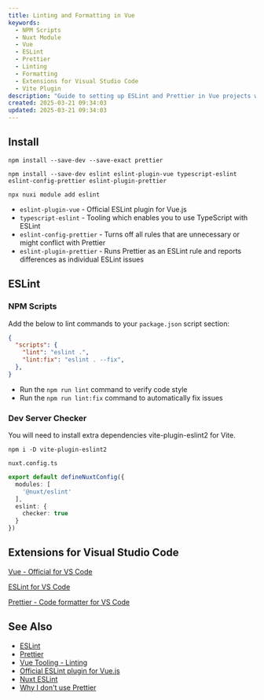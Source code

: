 ```yaml
---
title: Linting and Formatting in Vue
keywords:
  - NPM Scripts
  - Nuxt Module
  - Vue
  - ESLint
  - Prettier
  - Linting
  - Formatting
  - Extensions for Visual Studio Code
  - Vite Plugin
description: "Guide to setting up ESLint and Prettier in Vue projects with NPM scripts, Nuxt integration, VS Code extensions, and dev server configuration."
created: 2025-03-21 09:34:03
updated: 2025-03-21 09:34:03
---
```


## Install

`npm install --save-dev --save-exact prettier`

`npm install --save-dev eslint eslint-plugin-vue typescript-eslint eslint-config-prettier eslint-plugin-prettier`

`npx nuxi module add eslint`

- `eslint-plugin-vue` - Official ESLint plugin for Vue.js
- `typescript-eslint` - Tooling which enables you to use TypeScript with ESLint
- `eslint-config-prettier` - Turns off all rules that are unnecessary or might conflict with Prettier
- `eslint-plugin-prettier` - Runs Prettier as an ESLint rule and reports differences as individual ESLint issues

## ESLint

### NPM Scripts

Add the below to lint commands to your `package.json` script section:

```json
{
  "scripts": {
    "lint": "eslint .",
    "lint:fix": "eslint . --fix",
  },
}
```

- Run the `npm run lint` command to verify code style
- Run the `npm run lint:fix` command to automatically fix issues

### Dev Server Checker

You will need to install extra dependencies vite-plugin-eslint2 for Vite.

```console
npm i -D vite-plugin-eslint2
```

`nuxt.config.ts`

```ts
export default defineNuxtConfig({
  modules: [
    '@nuxt/eslint'
  ],
  eslint: {
    checker: true
  }
})
```

## Extensions for Visual Studio Code

[Vue - Official for VS Code](https://marketplace.visualstudio.com/items?itemName=Vue.volar)

[ESLint for VS Code](https://marketplace.visualstudio.com/items?itemName=dbaeumer.vscode-eslint)

[Prettier - Code formatter for VS Code](https://marketplace.visualstudio.com/items?itemName=esbenp.prettier-vscode)

## See Also

- [ESLint](https://eslint.org/)
- [Prettier](https://prettier.io/)
- [Vue Tooling - Linting](https://vuejs.org/guide/scaling-up/tooling.html#linting)
- [Official ESLint plugin for Vue.js](https://eslint.vuejs.org/)
- [Nuxt ESLint](https://eslint.nuxt.com/packages/module)
- [Why I don't use Prettier](https://antfu.me/posts/why-not-prettier)
